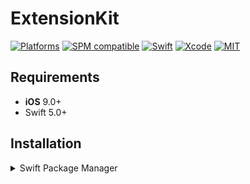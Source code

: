 # ExtensionKit

[![Platforms](https://img.shields.io/badge/platforms-iOS-lightgrey.svg)](https://github.com/MohammadRezaAnsari/ExtensionKit)
[![SPM compatible](https://img.shields.io/badge/SPM-Compatible-brightgreen.svg?style=flat)](https://swift.org/package-manager/)
[![Swift](https://img.shields.io/badge/Swift-5.3-orange.svg)](https://swift.org)
[![Xcode](https://img.shields.io/badge/Xcode-12.4-blue.svg)](https://developer.apple.com/xcode)
[![MIT](https://img.shields.io/badge/License-MIT-red.svg)](https://opensource.org/licenses/MIT)


## Requirements

- **iOS** 9.0+ 
- Swift 5.0+


## Installation

<details>
<summary>Swift Package Manager</summary>
</br>
<p>You can use <a href="https://swift.org/package-manager">The Swift Package Manager</a> to install <code>ExtensionKit</code> by adding the proper description to your <code>Package.swift</code> file:</p>

<pre><code class="swift language-swift">import PackageDescription

let package = Package(
    name: "PROJECT_NAME",
    targets: [],
    dependencies: [
        .package(url: "https://github.com/MohammadRezaAnsari/ExtensionKit", from: "1.4.0")
    ]
)
</code></pre>

<p>Next, add <code>ExtensionKit</code> to your targets dependencies like so:</p>
<pre><code class="swift language-swift">.target(
    name: "TARGET_NAME",
    dependencies: [
        "ExtensionKit",
    ]
),</code></pre>
<p>Then run <code>swift package update</code>.</p>

</details>

